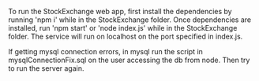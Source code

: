 To run the StockExchange web app, first install the dependencies by running 'npm i' while in the StockExchange folder.
Once dependencies are installed, run 'npm start' or 'node index.js' while in the StockExchange folder. The service will run
on localhost on the port specified in index.js.

If getting mysql connection errors, in mysql run the script in mysqlConnectionFix.sql on the user accessing the db from node.
Then try to run the server again.